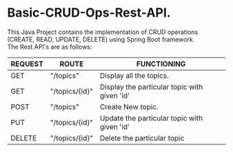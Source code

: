 # Basic-CRUD-Ops-Rest-API. 
This Java Project contains the implementation of CRUD operations (CREATE, READ, UPDATE, DELETE) using Spring Boot framework.  
The Rest API's are as follows:  

| REQUEST  | ROUTE           | FUNCTIONING                                  |     
| -------- | --------------- | -------------------------------------------- |
| GET      | "/topics"       | Display all the topics.                      |
| GET      | "/topics/{id}"  | Display the particular topic with given 'id' |
| POST     | "/topics"       | Create New topic.                            |
| PUT      | "/topics/{id}"  | Update the particular topic with given 'id'  |
| DELETE   | "/topics/{id}"  | Delete the particular topic                  |
         

